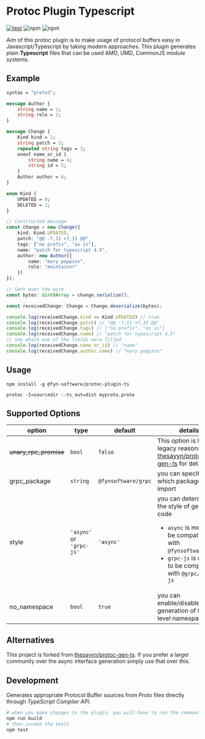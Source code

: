 # Protoc Plugin Typescript 

[![test](https://github.com/fyn-software/protoc-plugin-ts/actions/workflows/test.yaml/badge.svg?branch=master)](https://github.com/fyn-software/protoc-plugin-ts/actions/workflows/test.yaml)
![npm](https://img.shields.io/npm/v/@fyn-software/protoc-plugin-ts)
![npm](https://img.shields.io/npm/dm/@fyn-software/protoc-plugin-ts)

Aim of this protoc plugin is to make usage of protocol buffers easy in Javascript/Typescript by taking modern approaches.  This plugin generates plain **Typescript** files that can be used AMD, UMD, CommonJS module systems.


## Example

```proto
syntax = "proto3";

message Author {
    string name = 1;
    string role = 2;
}

message Change {
    Kind kind = 1;
    string patch = 2;
    repeated string tags = 3; 
    oneof name_or_id {
        string name = 4;
        string id = 5;
    }
    Author author = 6;
}

enum Kind {
    UPDATED = 0;
    DELETED = 1;
}
```


```typescript
// Constructed message
const change = new Change({
    kind: Kind.UPDATED,
    patch: "@@ -7,11 +7,15 @@",
    tags: ["no prefix", "as is"],
    name: "patch for typescript 4.5",
    author: new Author({
        name: "mary poppins",
        role: "maintainer"
    })
});

// Sent over the wire
const bytes: Uint8Array = change.serialize();

const receivedChange: Change = Change.deserialize(bytes);

console.log(receivedChange.kind == Kind.UPDATED) // true
console.log(receivedChange.patch) // "@@ -7,11 +7,15 @@"
console.log(receivedChange.tags) // ["no prefix", "as is"]
console.log(receivedChange.name) // "patch for typescript 4.5"
// see which one of the fields were filled
console.log(receivedChange.name_or_id) // "name"
console.log(receivedChange.author.name) // "mary poppins"
```


## Usage
```properties
npm install -g @fyn-software/protoc-plugin-ts

protoc -I=sourcedir --ts_out=dist myproto.proto
```

## Supported Options

| option                | type                     | default             | details                                                                                                                                                                                    |
|-----------------------|--------------------------|---------------------|--------------------------------------------------------------------------------------------------------------------------------------------------------------------------------------------|
| ~~unary_rpc_promise~~ | `bool`                   | `false`             | This option is here for legacy reasons, see [thesayyn/protoc-gen-ts](https://github.com/thesayyn/protoc-gen-ts) for details                                                                |
| grpc_package          | `string`                 | `@fynsoftware/grpc` | you can specify which package to import                                                                                                                                                    |
| style                 | `'async'` or `'grpc-js'` | `'async'`           | you can determine the style of generated code<ul><li>`async` is meant to be compatible with `@fynsoftware/grpc`</li><li>`grpc-js` is meant to be compatible with `@grpc/grpc-js`</li></ul> |
| no_namespace          | `bool`                   | `true`              | you can enable/disable the generation of top-level namespace                                                                                                                               |

## Alternatives

This project is forked from [thesayyn/protoc-gen-ts](https://github.com/thesayyn/protoc-gen-ts).
If you prefer a larger community over the async interface generation simply use that over this.

## Development

Generates appropriate Protocol Buffer sources from Proto files directly through _TypeScript Compiler API_.

```sh
# when you make changes to the plugin, you will have to run the command below
npm run build
# then invoke the tests
npm test
```